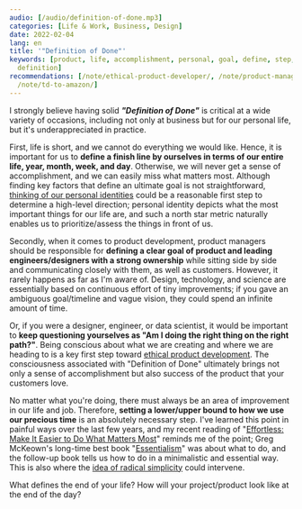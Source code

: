 ```yaml
---
audio: [/audio/definition-of-done.mp3]
categories: [Life & Work, Business, Design]
date: 2022-02-04
lang: en
title: '"Definition of Done"'
keywords: [product, life, accomplishment, personal, goal, define, step, matters, customers,
  definition]
recommendations: [/note/ethical-product-developer/, /note/product-management-and-bullshit-job/,
  /note/td-to-amazon/]
---
```


I strongly believe having solid ***"Definition of Done"*** is critical at a wide variety of occasions, including not only at business but for our personal life, but it's underappreciated in practice.

First, life is short, and we cannot do everything we would like. Hence, it is important for us to **define a finish line by ourselves in terms of our entire life, year, month, week, and day**. Otherwise, we will never get a sense of accomplishment, and we can easily miss what matters most. Although finding key factors that define an ultimate goal is not straightforward, [thinking of our personal identities](/note/atomic-habits/) could be a reasonable first step to determine a high-level direction; personal identity depicts what the most important things for our life are, and such a north star metric naturally enables us to prioritize/assess the things in front of us.

Secondly, when it comes to product development, product managers should be responsible for **defining a clear goal of product and leading engineers/designers with a strong ownership** while sitting side by side and communicating closely with them, as well as customers. However, it rarely happens as far as I'm aware of. Design, technology, and science are essentially based on continuous effort of tiny improvements; if you gave an ambiguous goal/timeline and vague vision, they could spend an infinite amount of time.

Or, if you were a designer, engineer, or data scientist, it would be important to **keep questioning yourselves as "Am I doing the right thing on the right path?"**. Being conscious about what we are creating and where we are heading to is a key first step toward [ethical product development](/note/ethical-product-developer/). The consciousness associated with "Definition of Done" ultimately brings not only a sense of accomplishment but also success of the product that your customers love.

No matter what you're doing, there must always be an area of improvement in our life and job. Therefore, **setting a lower/upper bound to how we use our precious time** is an absolutely necessary step. I've learned this point in painful ways over the last few years, and my recent reading of "[Effortless: Make It Easier to Do What Matters Most](https://gregmckeown.com/books/effortless/)" reminds me of the point; Greg McKeown's long-time best book "[Essentialism](https://gregmckeown.com/books/essentialism/)" was about what to do, and the follow-up book tells us how to do in a minimalistic and essential way. This is also where the [idea of radical simplicity](/note/the-producer-consumer-gap/) could intervene.

What defines the end of your life? How will your project/product look like at the end of the day?
